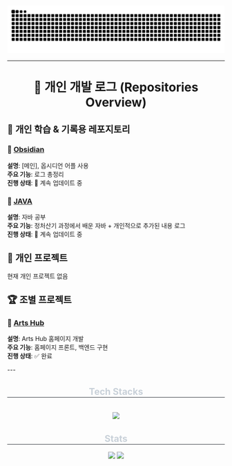 
<img src="https://github.com/HTH-0/HTH-0/blob/output/github-contribution-grid-snake.svg"/>

---

<div align="center">

# 📖 개인 개발 로그 (Repositories Overview)

<div align="left">

## 📝 개인 학습 & 기록용 레포지토리  

### 📂 [Obsidian](https://github.com/HTH-0/Obsidian.git)
**설명**: [메인], 옵시디언 어플 사용  
**주요 기능**: 로그 총정리  
**진행 상태**: 🚀 계속 업데이트 중  

### 📂 [JAVA](https://github.com/HTH-0/JAVA.git)
**설명**: 자바 공부  
**주요 기능**: 정처산기 과정에서 배운 자바 + 개인적으로 추가된 내용 로그  
**진행 상태**: 🚀 계속 업데이트 중  

## 🚀 개인 프로젝트  
현재 개인 프로젝트 없음  

## 🏆 조별 프로젝트  

### 💎 [Arts Hub](https://github.com/Jaewoong-Hwang/PROJECT_UI.git)
**설명**: Arts Hub 홈페이지 개발  
**주요 기능**: 홈페이지 프론트, 백엔드 구현  
**진행 상태**: ✅ 완료  

</div>
</div>
---
<div align= "center">
    <div align= "center">
    <h2 style="border-bottom: 1px solid #21262d; color: #c9d1d9;"> Tech Stacks </h2> <br> 
    <div style="margin: 0 auto; text-align: center;" align= "center"> <img src="https://img.shields.io/badge/Java-007396?style=flat-square&logo=Java&logoColor=white">
          </div>
    </div>
    <div align= "center"> 
    <h2 style="border-bottom: 1px solid #21262d; color: #c9d1d9;"> Stats </h2> <div align= "center"> <img src="https://github-readme-stats.vercel.app/api?username=HTH-0&bg_color=180,000000,00000000&title_color=ffffff&text_color=ffffff"
         /> <img src="https://github-readme-stats.vercel.app/api/top-langs/?username=HTH-0&layout=compact&bg_color=180,000000,00000000&title_color=ffffff&text_color=ffffff"
           /> </div> 
    </div>
